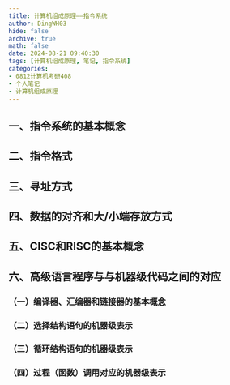 ```yaml
---
title: 计算机组成原理——指令系统
author: DingWH03
hide: false
archive: true
math: false
date: 2024-08-21 09:40:30
tags: [计算机组成原理, 笔记, 指令系统]
categories: 
- 0812计算机考研408
- 个人笔记
- 计算机组成原理
---
```


## 一、指令系统的基本概念

## 二、指令格式

## 三、寻址方式

## 四、数据的对齐和大/小端存放方式

## 五、CISC和RISC的基本概念

## 六、高级语言程序与与机器级代码之间的对应

### （一）编译器、汇编器和链接器的基本概念

### （二）选择结构语句的机器级表示

### （三）循环结构语句的机器级表示

### （四）过程（函数）调用对应的机器级表示
